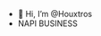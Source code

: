 - 👋 Hi, I’m @Houxtros
- NAPI BUSINESS
<!---
Houxtros/Houxtros is a ✨ special ✨ repository because its `README.md` (this file) appears on your GitHub profile.
You can click the Preview link to take a look at your changes.
--->
